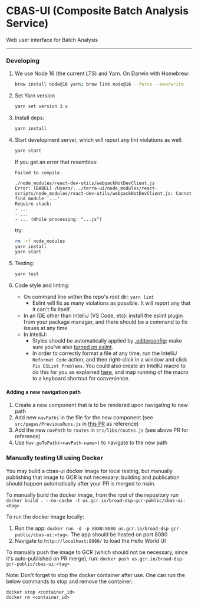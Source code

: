 # CBAS-UI (Composite Batch Analysis Service)

Web user interface for Batch Analysis

------------------------

### Developing
1. We use Node 16 (the current LTS) and Yarn. On Darwin with Homebrew:

    ```sh
    brew install node@16 yarn; brew link node@16 --force --overwrite
    ```
2. Set Yarn version

    ```sh
    yarn set version 3.x
    ```
3. Install deps:

    ```sh
    yarn install
    ```
4. Start development server, which will report any lint violations as well:

    ```sh
    yarn start
    ```

    If you get an error that resembles:

    ```
    Failed to compile.

    ./node_modules/react-dev-utils/webpackHotDevClient.js
    Error: [BABEL] /Users/.../terra-ui/node_modules/react-scripts/node_modules/react-dev-utils/webpackHotDevClient.js: Cannot find module '...'
    Require stack:
    - ...
    - ...
    - ... (While processing: "...js")
    ```

    try:

    ```sh
    rm -rf node_modules
    yarn install
    yarn start
    ```
5. Testing:

    ```sh
    yarn test
    ```
6. Code style and linting:
    * On command line within the repo's root dir: `yarn lint`
      * Eslint will fix as many violations as possible. It will report any that it can't fix itself.
    * In an IDE other than IntelliJ (VS Code, etc): install the eslint plugin from your package manager, and there should be a command to fix issues at any time.
    * In IntelliJ:
        * Styles should be automatically applied by [.editorconfig](.editorconfig); make sure you've also [turned on eslint](https://www.jetbrains.com/help/idea/eslint.html#ws_js_eslint_automatic_configuration).
        * In order to correctly format a file at any time, run the IntelliJ `Reformat Code` action, and then right-click in a window and click `Fix ESLint Problems`. You could also create an IntelliJ macro to do this for you as explained [here](https://www.jetbrains.com/help/idea/using-macros-in-the-editor.html#reformat_on_save), and map running of the macro to a keyboard shortcut for convenience.

#### Adding a new navigation path

1. Create a new component that is to be rendered upon navigating to new path
2. Add new `navPaths` in the file for the new component (see `src/pages/PreviousRuns.js` in [this PR](https://github.com/DataBiosphere/cbas-ui/pull/8) as reference)
3. Add the new `navPath` to `routes` in `src/libs/routes.js` (see above PR for reference)
4. Use `Nav.goToPath(<navPath-name>)` to navigate to the new path

### Manually testing UI using Docker

You may build a cbas-ui docker image for local testing, but manually publishing that image to GCR is not
necessary: building and publication should happen automatically after your PR is merged to main.

To manually build the docker image, from the root of the repository run `docker build . --no-cache -t us.gcr.io/broad-dsp-gcr-public/cbas-ui:<tag>`

To run the docker image locally:
1. Run the app: `docker run -d -p 8080:8080 us.gcr.io/broad-dsp-gcr-public/cbas-ui:<tag>`. The app should be hosted on port 8080
2. Navigate to `http://localhost:8080/` to load the Hello World UI

To manually push the image to GCR (which should not be necessary, since it's auto-published on PR merge), run: `docker push us.gcr.io/broad-dsp-gcr-public/cbas-ui:<tag>`

Note: Don't forget to stop the docker container after use. One can run the below commands to stop and remove the container:
```
docker stop <container_id>
docker rm <container_id>
```
